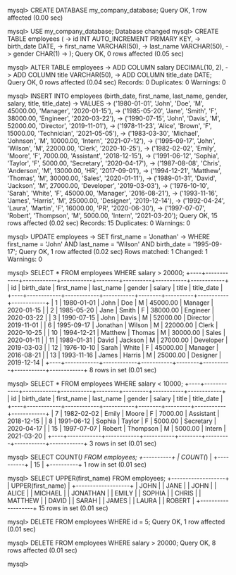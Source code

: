mysql> CREATE DATABASE my_company_database;
Query OK, 1 row affected (0.00 sec)

mysql> USE my_company_database;
Database changed
mysql> CREATE TABLE employees (
    ->     id INT AUTO_INCREMENT PRIMARY KEY,
    ->     birth_date DATE,
    ->     first_name VARCHAR(50),
    ->     last_name VARCHAR(50),
    ->     gender CHAR(1)
    -> );
Query OK, 0 rows affected (0.05 sec)

mysql> ALTER TABLE employees
    -> ADD COLUMN salary DECIMAL(10, 2),
    -> ADD COLUMN title VARCHAR(50),
    -> ADD COLUMN title_date DATE;
Query OK, 0 rows affected (0.04 sec)
Records: 0  Duplicates: 0  Warnings: 0

mysql> INSERT INTO employees (birth_date, first_name, last_name, gender, salary, title, title_date)
    -> VALUES
    -> ('1980-01-01', 'John', 'Doe', 'M', 45000.00, 'Manager', '2020-01-15'),
    -> ('1985-05-20', 'Jane', 'Smith', 'F', 38000.00, 'Engineer', '2020-03-22'),
    -> ('1990-07-15', 'John', 'Davis', 'M', 52000.00, 'Director', '2019-11-01'),
    -> ('1978-11-23', 'Alice', 'Brown', 'F', 15000.00, 'Technician', '2021-05-05'),
    -> ('1983-03-30', 'Michael', 'Johnson', 'M', 10000.00, 'Intern', '2021-07-12'),
    -> ('1995-09-17', 'John', 'Wilson', 'M', 22000.00, 'Clerk', '2020-10-25'),
    -> ('1982-02-02', 'Emily', 'Moore', 'F', 7000.00, 'Assistant', '2018-12-15'),
    -> ('1991-06-12', 'Sophia', 'Taylor', 'F', 5000.00, 'Secretary', '2020-04-17'),
    -> ('1987-08-08', 'Chris', 'Anderson', 'M', 13000.00, 'HR', '2017-09-01'),
    -> ('1994-12-21', 'Matthew', 'Thomas', 'M', 30000.00, 'Sales', '2020-01-11'),
    -> ('1989-01-31', 'David', 'Jackson', 'M', 27000.00, 'Developer', '2019-03-03'),
    -> ('1976-10-10', 'Sarah', 'White', 'F', 45000.00, 'Manager', '2016-08-21'),
    -> ('1993-11-16', 'James', 'Harris', 'M', 25000.00, 'Designer', '2019-12-14'),
    -> ('1992-04-24', 'Laura', 'Martin', 'F', 16000.00, 'PR', '2020-06-30'),
    -> ('1997-07-07', 'Robert', 'Thompson', 'M', 5000.00, 'Intern', '2021-03-20');
Query OK, 15 rows affected (0.02 sec)
Records: 15  Duplicates: 0  Warnings: 0

mysql> UPDATE employees
    -> SET first_name = 'Jonathan'
    -> WHERE first_name = 'John' AND last_name = 'Wilson' AND birth_date = '1995-09-17';
Query OK, 1 row affected (0.02 sec)
Rows matched: 1  Changed: 1  Warnings: 0

mysql> SELECT * FROM employees WHERE salary > 20000;
+----+------------+------------+-----------+--------+----------+-----------+------------+
| id | birth_date | first_name | last_name | gender | salary   | title     | title_date |
+----+------------+------------+-----------+--------+----------+-----------+------------+
|  1 | 1980-01-01 | John       | Doe       | M      | 45000.00 | Manager   | 2020-01-15 |
|  2 | 1985-05-20 | Jane       | Smith     | F      | 38000.00 | Engineer  | 2020-03-22 |
|  3 | 1990-07-15 | John       | Davis     | M      | 52000.00 | Director  | 2019-11-01 |
|  6 | 1995-09-17 | Jonathan   | Wilson    | M      | 22000.00 | Clerk     | 2020-10-25 |
| 10 | 1994-12-21 | Matthew    | Thomas    | M      | 30000.00 | Sales     | 2020-01-11 |
| 11 | 1989-01-31 | David      | Jackson   | M      | 27000.00 | Developer | 2019-03-03 |
| 12 | 1976-10-10 | Sarah      | White     | F      | 45000.00 | Manager   | 2016-08-21 |
| 13 | 1993-11-16 | James      | Harris    | M      | 25000.00 | Designer  | 2019-12-14 |
+----+------------+------------+-----------+--------+----------+-----------+------------+
8 rows in set (0.01 sec)

mysql> SELECT * FROM employees WHERE salary < 10000;
+----+------------+------------+-----------+--------+---------+-----------+------------+
| id | birth_date | first_name | last_name | gender | salary  | title     | title_date |
+----+------------+------------+-----------+--------+---------+-----------+------------+
|  7 | 1982-02-02 | Emily      | Moore     | F      | 7000.00 | Assistant | 2018-12-15 |
|  8 | 1991-06-12 | Sophia     | Taylor    | F      | 5000.00 | Secretary | 2020-04-17 |
| 15 | 1997-07-07 | Robert     | Thompson  | M      | 5000.00 | Intern    | 2021-03-20 |
+----+------------+------------+-----------+--------+---------+-----------+------------+
3 rows in set (0.01 sec)

mysql> SELECT COUNT(*) FROM employees;
+----------+
| COUNT(*) |
+----------+
|       15 |
+----------+
1 row in set (0.01 sec)

mysql> SELECT UPPER(first_name) FROM employees;
+-------------------+
| UPPER(first_name) |
+-------------------+
| JOHN              |
| JANE              |
| JOHN              |
| ALICE             |
| MICHAEL           |
| JONATHAN          |
| EMILY             |
| SOPHIA            |
| CHRIS             |
| MATTHEW           |
| DAVID             |
| SARAH             |
| JAMES             |
| LAURA             |
| ROBERT            |
+-------------------+
15 rows in set (0.01 sec)

mysql> DELETE FROM employees WHERE id = 5;
Query OK, 1 row affected (0.01 sec)

mysql> DELETE FROM employees WHERE salary > 20000;
Query OK, 8 rows affected (0.01 sec)

mysql>
